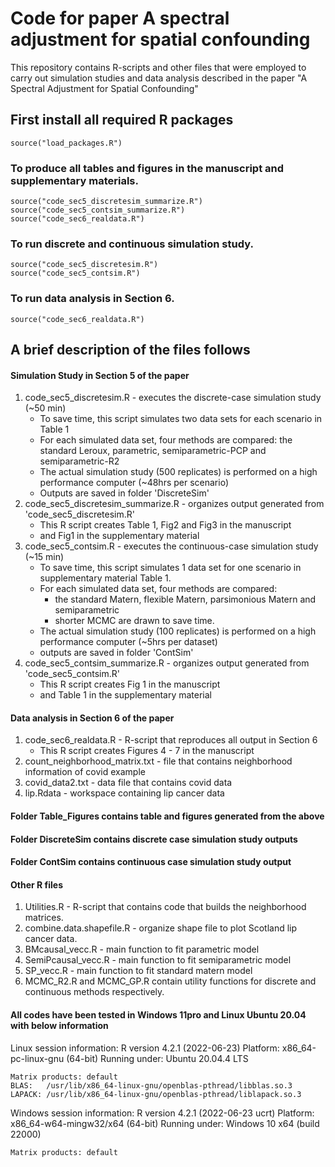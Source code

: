 # Code for paper A spectral adjustment for spatial confounding

This repository contains R-scripts and other files that were employed to carry out simulation studies and data analysis described in the paper "A Spectral Adjustment for Spatial Confounding" 

## First install all required R packages 
	source("load_packages.R")
###  To produce all tables and figures in the manuscript and supplementary materials. 
	source("code_sec5_discretesim_summarize.R")
	source("code_sec5_contsim_summarize.R")
	source("code_sec6_realdata.R")
###  To run discrete and continuous simulation study.  
	source("code_sec5_discretesim.R")
	source("code_sec5_contsim.R")
###  To run data analysis in Section 6. 
	source("code_sec6_realdata.R")

## A brief description of the files follows

#### Simulation Study in Section 5 of the paper
1. code_sec5_discretesim.R - executes the discrete-case simulation study (~50 min)
  	- To save time, this script simulates two data sets for each scenario in Table 1
  	- For each simulated data set, four methods are compared: the standard Leroux, parametric, semiparametric-PCP and semiparametric-R2
	- The actual simulation study (500 replicates) is performed on a high performance computer (~48hrs per scenario)
	- Outputs are saved in folder 'DiscreteSim'
2. code_sec5_discretesim_summarize.R - organizes output generated from 'code_sec5_discretesim.R'
	- This R script creates Table 1, Fig2 and Fig3 in the manuscript 
	- and Fig1 in the supplementary material 
3. code_sec5_contsim.R - executes the continuous-case simulation study (~15 min)
	- To save time, this script simulates 1 data set for one scenario in supplementary material Table 1.
	- For each simulated data set, four methods are compared:
		- the standard Matern, flexible Matern, parsimonious Matern and semiparametric
		- shorter MCMC are drawn to save time. 
	- The actual simulation study (100 replicates) is performed on a high performance computer (~5hrs per dataset)
	- outputs are saved in folder 'ContSim'
4. code_sec5_contsim_summarize.R - organizes output generated from 'code_sec5_contsim.R'
	- This R script creates Fig 1 in the manuscript 
	- and Table 1 in the supplementary material 

#### Data analysis in Section 6 of the paper
1. code_sec6_realdata.R - R-script that reproduces all output in Section 6
	- This R script creates Figures 4 - 7 in the manuscript 
2. count_neighborhood_matrix.txt - file that contains neighborhood information of covid example
3. covid_data2.txt - data file that contains covid data
4. lip.Rdata - workspace containing lip cancer data

#### Folder Table_Figures contains table and figures generated from the above
#### Folder DiscreteSim contains discrete case simulation study outputs
#### Folder ContSim contains continuous case simulation study output

#### Other R files
1. Utilities.R - R-script that contains code that builds the neighborhood matrices.
2. combine.data.shapefile.R - organize shape file to plot Scotland lip cancer data.
3. BMcausal_vecc.R - main function to fit parametric model
4. SemiPcausal_vecc.R - main function to fit semiparametric model
5. SP_vecc.R - main function to fit standard matern model
6. MCMC_R2.R and MCMC_GP.R contain utility functions for discrete and continuous methods respectively. 
	
#### All codes have been tested in Windows 11pro and Linux Ubuntu 20.04 with below information
Linux session information:
	R version 4.2.1 (2022-06-23)
	Platform: x86_64-pc-linux-gnu (64-bit)
	Running under: Ubuntu 20.04.4 LTS

	Matrix products: default
	BLAS:   /usr/lib/x86_64-linux-gnu/openblas-pthread/libblas.so.3
	LAPACK: /usr/lib/x86_64-linux-gnu/openblas-pthread/liblapack.so.3

Windows session information:
	R version 4.2.1 (2022-06-23 ucrt)
	Platform: x86_64-w64-mingw32/x64 (64-bit)
	Running under: Windows 10 x64 (build 22000)

	Matrix products: default
